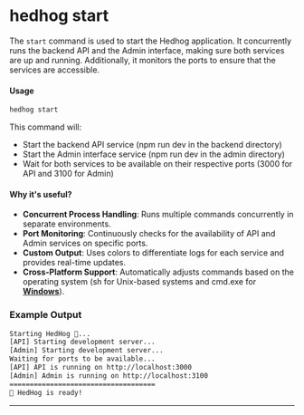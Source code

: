 # hedhog start

The `start` command is used to start the Hedhog application. It concurrently runs the backend API and the Admin interface, making sure both services are up and running. Additionally, it monitors the ports to ensure that the services are accessible.

#### Usage

```bash
hedhog start
```

This command will:

- Start the backend API service (npm run dev in the backend directory)
- Start the Admin interface service (npm run dev in the admin directory)
- Wait for both services to be available on their respective ports (3000 for API and 3100 for Admin)

#### Why it's useful?

- **Concurrent Process Handling**: Runs multiple commands concurrently in separate environments.
- **Port Monitoring**: Continuously checks for the availability of API and Admin services on specific ports.
- **Custom Output**: Uses colors to differentiate logs for each service and provides real-time updates.
- **Cross-Platform Support**: Automatically adjusts commands based on the operating system (sh for Unix-based systems and cmd.exe for [**Windows**](https://www.microsoft.com/pt-br/windows/)).

### Example Output

```bash
Starting HedHog 🦔...
[API] Starting development server...
[Admin] Starting development server...
Waiting for ports to be available...
[API] API is running on http://localhost:3000
[Admin] Admin is running on http://localhost:3100
====================================
🦔 HedHog is ready!
```

---
